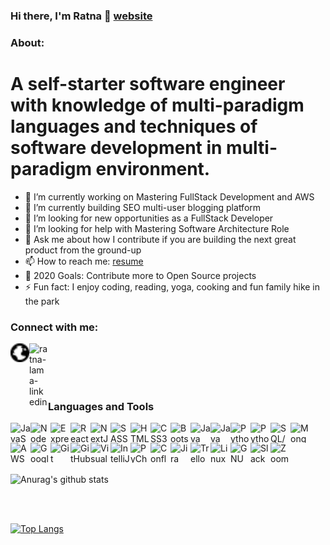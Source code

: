 ### Hi there, I'm Ratna 👋 [website]

### About: 
# A self-starter software engineer with knowledge of multi-paradigm languages and techniques of software development in multi-paradigm environment.

- 🔭 I’m currently working on Mastering FullStack Development and AWS
- 🌱 I’m currently building SEO multi-user blogging platform
- 👯 I’m looking for new opportunities as a FullStack Developer
- 🤔 I’m looking for help with Mastering Software Architecture Role
- 💬 Ask me about how I contribute if you are building the next great product from the ground-up
- 📫 How to reach me: [resume]
- 🥅 2020 Goals: Contribute more to Open Source projects
- ⚡ Fun fact: I enjoy coding, reading, yoga, cooking and fun family hike in the park

### Connect with me: 
[<img align="left" alt="ratnalama.com" width="30px" src="https://raw.githubusercontent.com/iconic/open-iconic/master/svg/globe.svg" />][website]
[<img align="left" alt="ratna-lama-linkedin" width="30px" src="https://cdn.jsdelivr.net/npm/simple-icons@v3/icons/linkedin.svg" />][linkedin]


<br /> <br /> <br /> <br />

### Languages and Tools

<img align="left" alt="JavaScript" height="32" width="32" src="https://cdn.jsdelivr.net/npm/simple-icons@v4/icons/javascript.svg" />
<img align="left" alt="NodeJS" height="32" width="32" src="https://cdn.jsdelivr.net/npm/simple-icons@v4/icons/node-dot-js.svg" />
<img align="left" alt="Express" height="32" width="32" src="https://cdn.jsdelivr.net/npm/simple-icons@v4/icons/express.svg" />
<img align="left" alt="React" height="32" width="32" src="https://cdn.jsdelivr.net/npm/simple-icons@v4/icons/react.svg" />
<img align="left" alt="NextJs" height="32" width="32" src="https://cdn.jsdelivr.net/npm/simple-icons@v4/icons/next-dot-js.svg" />
<img align="left" alt="SASS/SCSS" height="32" width="32" src="https://cdn.jsdelivr.net/npm/simple-icons@v4/icons/sass.svg" />
<img align="left" alt="HTML5" height="32" width="32" src="https://cdn.jsdelivr.net/npm/simple-icons@v4/icons/html5.svg" />
<img align="left" alt="CSS3" height="32" width="32" src="https://cdn.jsdelivr.net/npm/simple-icons@v4/icons/css3.svg" />
<img align="left" alt="Bootstrap" height="32" width="32" src="https://cdn.jsdelivr.net/npm/simple-icons@v4/icons/bootstrap.svg" />
<img align="left" alt="Java" height="32" width="32" src="https://cdn.jsdelivr.net/npm/simple-icons@v4/icons/java.svg" />
<img align="left" alt="Java Spring Boot" height="32" width="32" src="https://cdn.jsdelivr.net/npm/simple-icons@v4/icons/spring.svg" />
<img align="left" alt="Python" height="32" width="32" src="https://cdn.jsdelivr.net/npm/simple-icons@v4/icons/python.svg" />
<img align="left" alt="Python Flask" height="32" width="32" src="https://cdn.jsdelivr.net/npm/simple-icons@v4/icons/flask.svg" />
<img align="left" alt="SQL/MySQL" height="32" width="32" src="https://cdn.jsdelivr.net/npm/simple-icons@v4/icons/mysql.svg" />
<img align="left" alt="MongoDB" height="32" width="32" src="https://cdn.jsdelivr.net/npm/simple-icons@v4/icons/mongodb.svg" />
<img align="left" alt="AWS" height="32" width="32" src="https://cdn.jsdelivr.net/npm/simple-icons@v4/icons/amazonaws.svg" />
<img align="left" alt="Google Cloud Platform" height="32" width="32" src="https://cdn.jsdelivr.net/npm/simple-icons@v4/icons/googlecloud.svg" />
<img align="left" alt="Git" height="32" width="32" src="https://cdn.jsdelivr.net/npm/simple-icons@v4/icons/git.svg" />
<img align="left" alt="GitHub" height="32" width="32" src="https://cdn.jsdelivr.net/npm/simple-icons@v4/icons/github.svg" />
<img align="left" alt="VisualStudioCode" height="32" width="32" src="https://cdn.jsdelivr.net/npm/simple-icons@v4/icons/visualstudiocode.svg" />
<img align="left" alt="IntelliJIdea" height="32" width="32" src="https://cdn.jsdelivr.net/npm/simple-icons@v4/icons/intellijidea.svg" />
<img align="left" alt="PyCharm" height="32" width="32" src="https://cdn.jsdelivr.net/npm/simple-icons@v4/icons/pycharm.svg" />
<img align="left" alt="Confluence" height="32" width="32" src="https://cdn.jsdelivr.net/npm/simple-icons@v4/icons/confluence.svg" />
<img align="left" alt="Jira" height="32" width="32" src="https://cdn.jsdelivr.net/npm/simple-icons@v4/icons/jira.svg" />
<img align="left" alt="Trello" height="32" width="32" src="https://cdn.jsdelivr.net/npm/simple-icons@v4/icons/trello.svg" />
<img align="left" alt="Linux" height="32" width="32" src="https://cdn.jsdelivr.net/npm/simple-icons@v4/icons/linux.svg" />
<img align="left" alt="GNU Bash" height="32" width="32" src="https://cdn.jsdelivr.net/npm/simple-icons@v4/icons/gnubash.svg" />
<img align="left" alt="Slack" height="32" width="32" src="https://cdn.jsdelivr.net/npm/simple-icons@v4/icons/slack.svg" />
<img align="left" alt="Zoom" height="32" width="32" src="https://cdn.jsdelivr.net/npm/simple-icons@v4/icons/zoom.svg" />


<br /> <br /> <br /> <br />

![Anurag's github stats](https://github-readme-stats.vercel.app/api?username=rlama7&show_icons=true&theme=tokyonight&count_private=true&show_icons=true)

<br /> <br /> 

[![Top Langs](https://github-readme-stats.vercel.app/api/top-langs/?username=rlama7&langs_count=10&layout=compact)](https://github.com/anuraghazra/github-readme-stats)


<br /> <br />

[website]: https://ratnalama.com 
[linkedin]: https://www.linkedin.com/in/ratna-lama/
[resume]: https://ratnalama.com/RatnaKLamaResume.pdf
